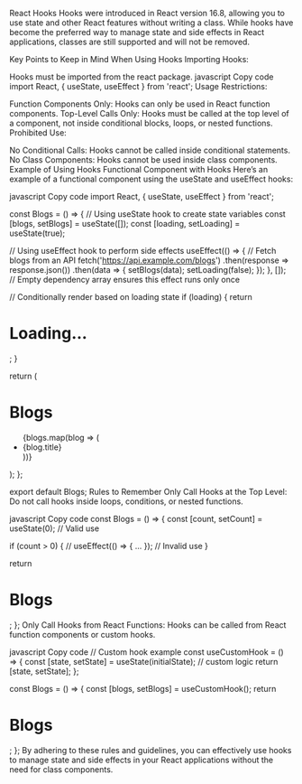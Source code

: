 React Hooks
Hooks were introduced in React version 16.8, allowing you to use state and other React features without writing a class. While hooks have become the preferred way to manage state and side effects in React applications, classes are still supported and will not be removed.

Key Points to Keep in Mind When Using Hooks
Importing Hooks:

Hooks must be imported from the react package.
javascript
Copy code
import React, { useState, useEffect } from 'react';
Usage Restrictions:

Function Components Only: Hooks can only be used in React function components.
Top-Level Calls Only: Hooks must be called at the top level of a component, not inside conditional blocks, loops, or nested functions.
Prohibited Use:

No Conditional Calls: Hooks cannot be called inside conditional statements.
No Class Components: Hooks cannot be used inside class components.
Example of Using Hooks
Functional Component with Hooks
Here’s an example of a functional component using the useState and useEffect hooks:

javascript
Copy code
import React, { useState, useEffect } from 'react';

const Blogs = () => {
  // Using useState hook to create state variables
  const [blogs, setBlogs] = useState([]);
  const [loading, setLoading] = useState(true);

  // Using useEffect hook to perform side effects
  useEffect(() => {
    // Fetch blogs from an API
    fetch('https://api.example.com/blogs')
      .then(response => response.json())
      .then(data => {
        setBlogs(data);
        setLoading(false);
      });
  }, []); // Empty dependency array ensures this effect runs only once

  // Conditionally render based on loading state
  if (loading) {
    return <h1>Loading...</h1>;
  }

  return (
    <div>
      <h1>Blogs</h1>
      <ul>
        {blogs.map(blog => (
          <li key={blog.id}>{blog.title}</li>
        ))}
      </ul>
    </div>
  );
};

export default Blogs;
Rules to Remember
Only Call Hooks at the Top Level: Do not call hooks inside loops, conditions, or nested functions.

javascript
Copy code
const Blogs = () => {
  const [count, setCount] = useState(0); // Valid use

  if (count > 0) {
    // useEffect(() => { ... }); // Invalid use
  }

  return <h1>Blogs</h1>;
};
Only Call Hooks from React Functions: Hooks can be called from React function components or custom hooks.

javascript
Copy code
// Custom hook example
const useCustomHook = () => {
  const [state, setState] = useState(initialState);
  // custom logic
  return [state, setState];
};

const Blogs = () => {
  const [blogs, setBlogs] = useCustomHook();
  return <h1>Blogs</h1>;
};
By adhering to these rules and guidelines, you can effectively use hooks to manage state and side effects in your React applications without the need for class components.








